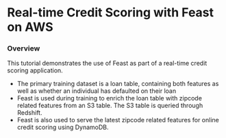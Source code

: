 # Real-time Credit Scoring with Feast on AWS

### Overview

This tutorial demonstrates the use of Feast as part of a real-time credit scoring application.
* The primary training dataset is a loan table, containing both features as well as whether an individual has defaulted on their loan
* Feast is used during training to enrich the loan table with zipcode related features from an S3 table. The S3 table is queried through Redshift.
* Feast is also used to serve the latest zipcode related features for online credit scoring using DynamoDB.
